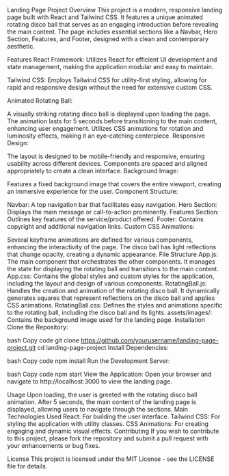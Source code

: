 Landing Page Project
Overview
This project is a modern, responsive landing page built with React and Tailwind CSS. It features a unique animated rotating disco ball that serves as an engaging introduction before revealing the main content. The page includes essential sections like a Navbar, Hero Section, Features, and Footer, designed with a clean and contemporary aesthetic.

Features
React Framework: Utilizes React for efficient UI development and state management, making the application modular and easy to maintain.

Tailwind CSS: Employs Tailwind CSS for utility-first styling, allowing for rapid and responsive design without the need for extensive custom CSS.

Animated Rotating Ball:

A visually striking rotating disco ball is displayed upon loading the page.
The animation lasts for 5 seconds before transitioning to the main content, enhancing user engagement.
Utilizes CSS animations for rotation and luminosity effects, making it an eye-catching centerpiece.
Responsive Design:

The layout is designed to be mobile-friendly and responsive, ensuring usability across different devices.
Components are spaced and aligned appropriately to create a clean interface.
Background Image:

Features a fixed background image that covers the entire viewport, creating an immersive experience for the user.
Component Structure:

Navbar: A top navigation bar that facilitates easy navigation.
Hero Section: Displays the main message or call-to-action prominently.
Features Section: Outlines key features of the service/product offered.
Footer: Contains copyright and additional navigation links.
Custom CSS Animations:

Several keyframe animations are defined for various components, enhancing the interactivity of the page.
The disco ball has light reflections that change opacity, creating a dynamic appearance.
File Structure
App.js: The main component that orchestrates the other components. It manages the state for displaying the rotating ball and transitions to the main content.
App.css: Contains the global styles and custom styles for the application, including the layout and design of various components.
RotatingBall.js: Handles the creation and animation of the rotating disco ball. It dynamically generates squares that represent reflections on the disco ball and applies CSS animations.
RotatingBall.css: Defines the styles and animations specific to the rotating ball, including the disco ball and its lights.
assets/images/: Contains the background image used for the landing page.
Installation
Clone the Repository:

bash
Copy code
git clone https://github.com/yourusername/landing-page-project.git
cd landing-page-project
Install Dependencies:

bash
Copy code
npm install
Run the Development Server:

bash
Copy code
npm start
View the Application: Open your browser and navigate to http://localhost:3000 to view the landing page.

Usage
Upon loading, the user is greeted with the rotating disco ball animation.
After 5 seconds, the main content of the landing page is displayed, allowing users to navigate through the sections.
Main Technologies Used
React: For building the user interface.
Tailwind CSS: For styling the application with utility classes.
CSS Animations: For creating engaging and dynamic visual effects.
Contributing
If you wish to contribute to this project, please fork the repository and submit a pull request with your enhancements or bug fixes.

License
This project is licensed under the MIT License - see the LICENSE file for details.
